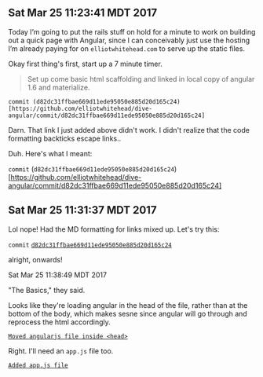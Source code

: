 ## Sat Mar 25 11:23:41 MDT 2017

Today I’m going to put the rails stuff on hold for a minute to work on building out a quick page with Angular, since I can conceivably just use the hosting I’m already paying for on `elliotwhitehead.com` to serve up the static files. 

Okay first thing's first, start up a 7 minute timer.

> Set up come basic html scaffolding and linked in local copy of angular 1.6 and materialize.

`commit (d82dc31ffbae669d11ede95050e885d20d165c24)[https://github.com/elliotwhitehead/dive-angular/commit/d82dc31ffbae669d11ede95050e885d20d165c24]`

Darn. That link I just added above didn't work. I didn't realize that the code formatting backticks escape links..

Duh. Here's what I meant: 

`commit` (`d82dc31ffbae669d11ede95050e885d20d165c24`)[https://github.com/elliotwhitehead/dive-angular/commit/d82dc31ffbae669d11ede95050e885d20d165c24]

## Sat Mar 25 11:31:37 MDT 2017

Lol nope! Had the MD formatting for links mixed up. Let's try this:

`commit` [`d82dc31ffbae669d11ede95050e885d20d165c24`](https://github.com/elliotwhitehead/dive-angular/commit/d82dc31ffbae669d11ede95050e885d20d165c24)

alright, onwards!

Sat Mar 25 11:38:49 MDT 2017

"The Basics," they said.

Looks like they're loading angular in the head of the file, rather than at the bottom of the body, which makes sesne since angular will go through and reprocess the html accordingly. 

[`Moved angularjs file inside <head>`](https://github.com/elliotwhitehead/dive-angular/commit/ab969d3d5085506afdef7392449c284d68a9f341)

Right. I'll need an `app.js` file too.

[`Added app.js file`](https://github.com/elliotwhitehead/dive-angular/commit/db10224da1877408ddccda607a7452967d6129c6)